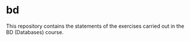 # bd
This repository contains the statements of the exercises carried out in the BD (Databases) course.
